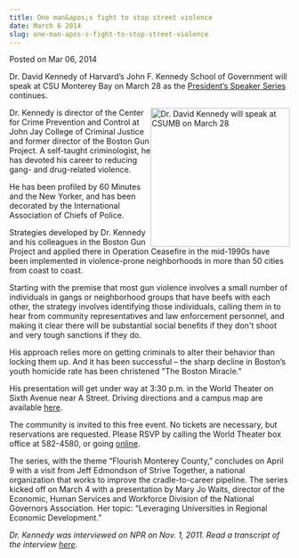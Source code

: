 ```yaml
---
title: One man&apos;s fight to stop street violence
date: March 6 2014
slug: one-man-apos-s-fight-to-stop-street-violence
---
```





<span class="date">Posted on Mar 06, 2014    </span>
<p>Dr. David Kennedy of Harvard&#x2019;s John F. Kennedy School of
Government will speak at CSU Monterey Bay on March 28 as the
<a href="http://president.csumb.edu/presidents-speaker-series" rel="nofollow">President&#x2019;s Speaker Series</a> continues.</p>
<p><img alt="Dr. David Kennedy will speak at CSUMB on March 28" src="http://news.csumb.edu/sites/default/files/65/attachments/news/images/d_kennedy1.jpg" style="width:250px; float:right; height:249px">Dr. Kennedy is
director of the Center for Crime Prevention and Control at John Jay
College of Criminal Justice and former director of the Boston Gun
Project. A self-taught criminologist, he has devoted his career to
reducing gang- and drug-related violence.</img></p>
<p>He has been profiled by 60 Minutes and the New Yorker, and has
been decorated by the International Association of Chiefs of
Police.</p>
<p>Strategies developed by Dr. Kennedy and his colleagues in the
Boston Gun Project and applied there in Operation Ceasefire in the
mid-1990s have been implemented in violence-prone neighborhoods in
more than 50 cities from coast to coast.</p>
<p>Starting with the premise that most gun violence involves a
small number of individuals in gangs or neighborhood groups that
have beefs with each other, the strategy involves identifying those
individuals, calling them in to hear from community representatives
and law enforcement personnel, and making it clear there will be
substantial social benefits if they don&apos;t shoot and very tough
sanctions if they do.</p>
<p>His approach relies more on getting criminals to alter their
behavior than locking them up. And it has been successful &#x2013; the
sharp decline in Boston&#x2019;s youth homicide rate has been christened
&quot;The Boston Miracle.&quot;</p>
<p>His presentation will get under way at 3:30 p.m. in the World
Theater on Sixth Avenue near A Street. Driving directions and a
campus map are available <a href="http://csumb.edu/maps" rel="nofollow">here</a>.</p>
<p>The community is invited to this free event. No tickets are
necessary, but reservations are requested. Please RSVP by calling
the World Theater box office at 582-4580, or going <a href="http://csumb.edu/rsvp" rel="nofollow">online</a>.</p>
<p>The series, with the theme &#x201C;Flourish Monterey County,&#x201D; concludes
on April 9 with a visit from Jeff Edmondson of Strive Together, a
national organization that works to improve the cradle-to-career
pipeline. The series kicked off on March 4 with a presentation by
Mary Jo Waits, director of the Economic, Human Services and
Workforce Division of the National Governors Association. Her
topic: &#x201C;Leveraging Universities in Regional Economic
Development.&#x201D;</p>
<p><em>Dr. Kennedy was interviewed on NPR on Nov. 1, 2011. Read a
transcript of the interview <a href="http://www.npr.org/2012/11/09/164732917/interrupting-violence-with-the-message-dont-shoot" rel="nofollow">here</a>.&#xA0;<br>
&#xA0;</br></em></p>





